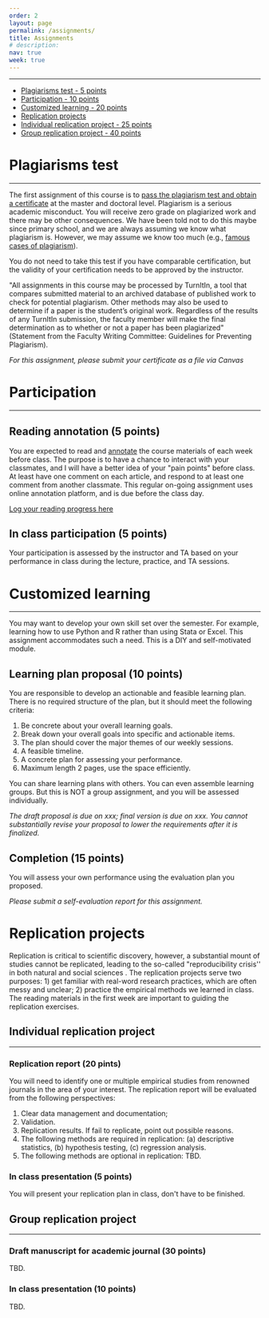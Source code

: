 ```yaml
---
order: 2
layout: page
permalink: /assignments/
title: Assignments
# description:
nav: true
week: true
---
```


---
- [Plagiarisms test - 5 points](#plagiarisms-test)
- [Participation - 10 points](#participation)
- [Customized learning - 20 points](#customized-learning)
- [Replication projects](#replication-projects)
- [Individual replication project - 25 points](#individual-replication-project)
- [Group replication project - 40 points](#group-replication-project)


# Plagiarisms test
----

The first assignment of this course is to [pass the plagiarism test and obtain a certificate](https://plagiarism.iu.edu/index.html) at the master and doctoral level. Plagiarism is a serious academic misconduct. You will receive zero grade on plagiarized work and there may be other consequences. We have been told not to do this maybe since primary school, and we are always assuming we know what plagiarism is. However, we may assume we know too much (e.g., [famous cases of plagiarism](https://www.google.com/search?q=famous+cases+of+plagiarism)).

You do not need to take this test if you have comparable certification, but the validity of your certification needs to be approved by the instructor.

"All assignments in this course may be processed by TurnItIn, a tool that compares submitted material to an archived database of published work to check for potential plagiarism. Other methods may also be used to determine if a paper is the student’s original work. Regardless of the results of any TurnItIn submission, the faculty member will make the final determination as to whether or not a paper has been plagiarized" (Statement from the Faculty Writing Committee: Guidelines for Preventing Plagiarism).

_For this assignment, please submit your certificate as a file via Canvas_


# Participation
---

## Reading annotation (5 points)

You are expected to read and [annotate](#) the course materials of each week before class. The purpose is to have a chance to interact with your classmates, and I will have a better idea of your "pain points" before class. At least have one comment on each article, and respond to at least one comment from another classmate. This regular on-going assignment uses online annotation platform, and is due before the class day.

[Log your reading progress here](#)

## In class participation (5 points)

Your participation is assessed by the instructor and TA based on your performance in class during the lecture, practice, and TA sessions.


# Customized learning
---

You may want to develop your own skill set over the semester. For example, learning how to use Python and R rather than using Stata or Excel. This assignment accommodates such a need. This is a DIY and self-motivated module.

## Learning plan proposal (10 points)

You are responsible to develop an actionable and feasible learning plan. There is no required structure of the plan, but it should meet the following criteria:

1. Be concrete about your overall learning goals.
2. Break down your overall goals into specific and actionable items.
3. The plan should cover the major themes of our weekly sessions.
4. A feasible timeline.
5. A concrete plan for assessing your performance.
6. Maximum length 2 pages, use the space efficiently.

You can share learning plans with others. You can even assemble learning groups. But this is NOT a group assignment, and you will be assessed individually.

_The draft proposal is due on xxx; final version is due on xxx. You cannot substantially revise your proposal to lower the requirements after it is finalized._

## Completion (15 points)

You will assess your own performance using the evaluation plan you proposed.

_Please submit a self-evaluation report for this assignment._

# Replication projects

Replication is critical to scientific discovery, however, a substantial mount of studies cannot be replicated, leading to the so-called "reproducibility crisis'' in both natural and social sciences <d-cite key="Baker500scientistslift2016"></d-cite><d-cite key="Hardwickeempiricalassessmenttransparency2020"></d-cite>. The replication projects serve two purposes: 1) get familiar with real-word research practices, which are often messy and unclear; 2) practice the empirical methods we learned in class. The reading materials in the first week are important to guiding the replication exercises.

## Individual replication project
---
### Replication report (20 pints)

You will need to identify one or multiple empirical studies from renowned journals in the area of your interest. The replication report will be evaluated from the following perspectives:

1. Clear data management and documentation;
2. Validation.
3. Replication results. If fail to replicate, point out possible reasons.
4. The following methods are required in replication: (a) descriptive statistics, (b) hypothesis testing, (c) regression analysis.
5. The following methods are optional in replication: TBD.

### In class presentation (5 points)

You will present your replication plan in class, don't have to be finished.

## Group replication project
---
### Draft manuscript for academic journal (30 points)

TBD.

### In class presentation (10 points)

TBD.

